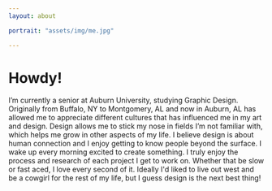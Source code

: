 ```yaml
---
layout: about

portrait: "assets/img/me.jpg"

---
```


# Howdy!

I’m currently a senior at Auburn University, studying Graphic Design. Originally from Buffalo, NY to Montgomery, AL and now in Auburn, AL has allowed me to appreciate different cultures that has influenced me in my art and design. Design allows me to stick my nose in fields I’m not familiar with, which helps me grow in other aspects of my life. I believe design is about human connection and I enjoy getting to know people beyond the surface. I wake up every morning excited to create something. I truly enjoy the process and research of each project I get to work on. Whether that be slow or fast  aced, I love every second of it. Ideally I'd liked to live out west and be a cowgirl for the rest of my life, but I guess design is the next best thing! 
